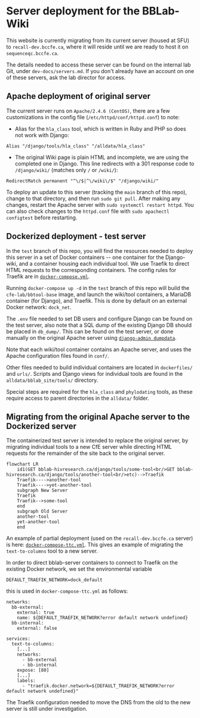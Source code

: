 # Server deployment for the BBLab-Wiki

This website is currently migrating from its current server (housed at SFU) to
`recall-dev.bccfe.ca`, where it will reside until we are ready to host it on
`sequenceqc.bccfe.ca`.

The details needed to access these server can be found on the internal lab Git, 
under `dev-docs/servers.md`. If you don't already have an account on one of these
servers, ask the lab director for access.

## Apache deployment of original server

The current server runs on `Apache/2.4.6 (CentOS)`, there are a few customizations 
in the config file (`/etc/httpd/conf/httpd.conf`) to note:

- Alias for the `hla_class` tool, which is written in Ruby and PHP so does not work with Django:
```
Alias "/django/tools/hla_class" "/alldata/hla_class"
```
- The original Wiki page is plain HTML and incomplete, we are using the completed one in Django. 
This line redirects with a 301 response code to `/django/wiki/` (matches only `/` or `/wiki/`):
```
RedirectMatch permanent "^\/$|^\/wiki\/$" "/django/wiki/"
```

To deploy an update to this server (tracking the `main` branch of this repo), change to that directory, 
and then run `sudo git pull`. After making any changes, restart the Apache server with
`sudo systemctl restart httpd`. You can also check changes to the `httpd.conf` file 
with `sudo apachectl configtest` before restarting.

## Dockerized deployment - test server

In the `test` branch of this repo, you will find the resources needed to deploy this
server in a set of Docker containers -- one container for the Django-wiki, and a 
container housing each individual tool. We use Traefik to direct HTML requests to the
corresponding containers. The config rules for Traefik are in [`docker-compose.yml`].

Running `docker-compose up -d` in the `test` branch of this repo will build the 
`cfe-lab/bbtool-base` image, and launch the wiki/tool containers, a MariaDB container
(for Django), and Traefik. This is done by default on an external Docker network: `dock_net`. 

The `.env` file needed to set DB users and configure Django can be found on the test server,
also note that a SQL dump of the existing Django DB should be placed in `db_dump/`. This can be found
on the test server, or done manually on the original Apache server using [`django-admin dumpdata`].

Note that each wiki/tool container contains an Apache server, and uses the Apache configuration 
files found in `conf/`. 

Other files needed to build individual containers are located in `dockerfiles/` and `urls/`.
Scripts and Django views for individual tools are found in the `alldata/bblab_site/tools/` directory.

Special steps are required for the `hla_class` and `phylodating` tools, as these require access
to parent directories in the `alldata/` folder.

[`docker-compose.yml`]: docker-compose.yml
[`django-admin dumpdata`]: https://docs.djangoproject.com/en/2.2/ref/django-admin/#dumpdata

## Migrating from the original Apache server to the Dockerized server

The containerized test server is intended to replace the original server, by migrating individual tools
to a new CfE server while directing HTML requests for the remainder of the site back to the original
server.

``` mermaid
flowchart LR
    id1(GET bblab-hivresearch.ca/django/tools/some-tool<br/>GET bblab-hivresearch.ca/django/tools/another-tool<br/>etc)-->Traefik
    Traefik---->another-tool
    Traefik---->yet-another-tool
    subgraph New Server
    Traefik
    Traefik-->some-tool
    end
    subgraph Old Server
    another-tool
    yet-another-tool
    end
```

An example of partial deployment (used on the `recall-dev.bccfe.ca` server) is here: 
[`docker-compose-ttc.yml`]. This gives an example of migrating the `text-to-columns` tool to a new server.

[`docker-compose-ttc.yml`]: docker-compose-ttc.yml

In order to direct bblab-server containers to connect to Traefik on the existing Docker network,
we set the environmental variable

```
DEFAULT_TRAEFIK_NETWORK=dock_default
```

this is used in `docker-compose-ttc.yml` as follows:

```
networks:
  bb-external:
    external: true
    name: ${DEFAULT_TRAEFIK_NETWORK?error default network undefined}
  bb-internal:
    external: false

services:
  text-to-columns:
    [...]
    networks:
      - bb-external
      - bb-internal
    expose: [80]
    [...]
    labels:
      - "traefik.docker.network=${DEFAULT_TRAEFIK_NETWORK?error default network undefined}"
```

The Traefik configuration needed to move the DNS from the old to the new server is still under investigation.